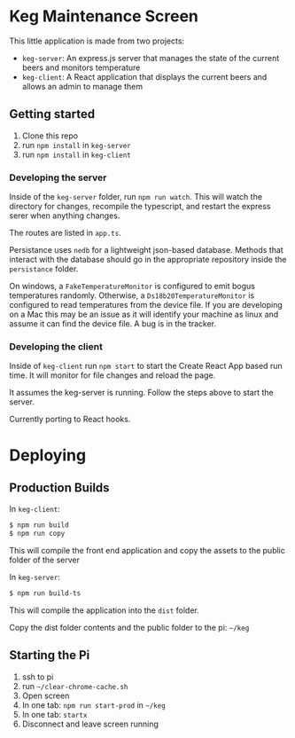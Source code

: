 # Keg Maintenance Screen

This little application is made from two projects:

* `keg-server`: An express.js server that manages the state of the current beers
  and monitors temperature
* `keg-client`: A React application that displays the current beers and allows
  an admin to manage them

## Getting started

1. Clone this repo
1. run `npm install` in `keg-server`
1. run `npm install` in `keg-client`

### Developing the server

Inside of the `keg-server` folder, run `npm run watch`. This will watch the
directory for changes, recompile the typescript, and restart the express serer
when anything changes.

The routes are listed in `app.ts`.

Persistance uses `nedb` for a lightweight json-based database. Methods that
interact with the database should go in the appropriate repository inside the
`persistance` folder.

On windows, a `FakeTemperatureMonitor` is configured to emit bogus temperatures
randomly. Otherwise, a `Ds18b20TemperatureMonitor` is configured to read
temperatures from the device file. If you are developing on a Mac this may be an
issue as it will identify your machine as linux and assume it can find the
device file. A bug is in the tracker.

### Developing the client

Inside of `keg-client` run `npm start` to start the Create React App based run
time. It will monitor for file changes and reload the page.

It assumes the keg-server is running. Follow the steps above to start the server.

Currently porting to React hooks.

# Deploying

## Production Builds

In `keg-client`:

```bash
$ npm run build
$ npm run copy
```

This will compile the front end application and copy the assets to the public folder
of the server

In `keg-server`:

```bash
$ npm run build-ts
```

This will compile the application into the `dist` folder.

Copy the dist folder contents and the public folder to the pi: `~/keg`


## Starting the Pi

1. ssh to pi
2. run `~/clear-chrome-cache.sh`
2. Open screen
3. In one tab: `npm run start-prod` in `~/keg`
3. In one tab: `startx`
4. Disconnect and leave screen running
